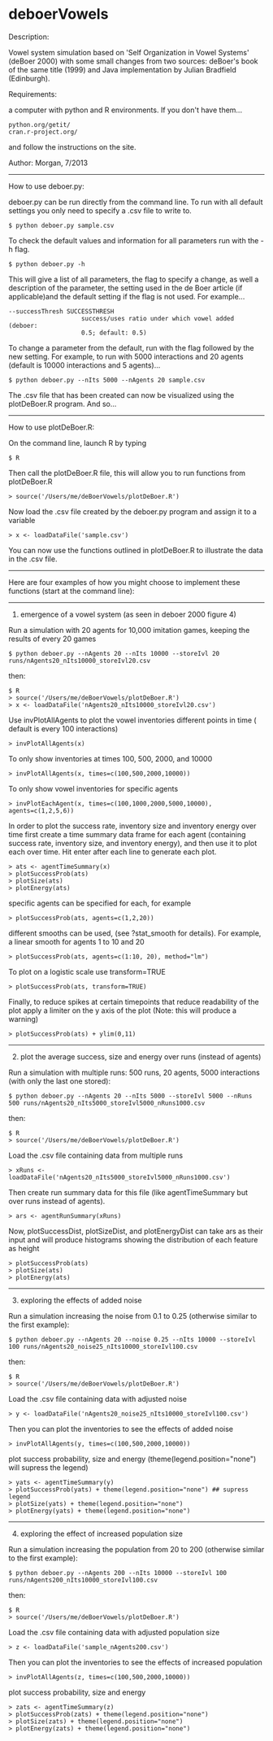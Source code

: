 deboerVowels
============

Description: 

Vowel system simulation based on 'Self Organization in Vowel Systems' (deBoer 2000)
with some small changes from two sources: deBoer's book of the same title (1999) 
and Java implementation by Julian Bradfield (Edinburgh).

Requirements: 

a computer with python and R environments. If you don't have them...

	python.org/getit/
	cran.r-project.org/

and follow the instructions on the site.


Author:  Morgan, 7/2013

---------------------------------------------------------------------------------------

How to use deboer.py:

deboer.py can be run directly from the command line. 
To run with all default settings you only need to specify a .csv file to write to.

	$ python deboer.py sample.csv

To check the default values and information for all parameters run with the -h flag.

	$ python deboer.py -h

This will give a list of all parameters, the flag to specify a change, as well a 
description of the parameter, the setting used in the de Boer article (if applicable)and the default setting if the flag is not used. For example...

	--successThresh SUCCESSTHRESH
                        success/uses ratio under which vowel added (deboer:
                        0.5; default: 0.5)

To change a parameter from the default, run with the flag followed by the new
setting. For example, to run with 5000 interactions and 20 agents (default is 10000
interactions and 5 agents)...

	$ python deboer.py --nIts 5000 --nAgents 20 sample.csv

The .csv file that has been created can now be visualized using the plotDeBoer.R 
program. And so...

---------------------------------------------------------------------------------------

How to use plotDeBoer.R:

On the command line, launch R by typing 

	$ R

Then call the plotDeBoer.R file, this will allow you to run functions from 
plotDeBoer.R  

	> source('/Users/me/deBoerVowels/plotDeBoer.R')

Now load the .csv file created by the deboer.py program and assign it to a variable

	> x <- loadDataFile('sample.csv')

You can now use the functions outlined in plotDeBoer.R to illustrate the data 
in the .csv file.  

------------------------------

Here are four examples of how you might choose to implement 
these functions (start at the command line):

------------------------------

1. emergence of a vowel system (as seen in deboer 2000 figure 4)

Run a simulation with 20 agents for 10,000 imitation games, keeping the results of every 20 games

	$ python deboer.py --nAgents 20 --nIts 10000 --storeIvl 20 runs/nAgents20_nIts10000_storeIvl20.csv

then:

	$ R
	> source('/Users/me/deBoerVowels/plotDeBoer.R')
	> x <- loadDataFile('nAgents20_nIts10000_storeIvl20.csv')

Use invPlotAllAgents to plot the vowel inventories different points in time (
default is every 100 interactions)
	
	> invPlotAllAgents(x)

To only show inventories at times 100, 500, 2000, and 10000

	> invPlotAllAgents(x, times=c(100,500,2000,10000))

To only show vowel inventories for specific agents

	> invPlotEachAgent(x, times=c(100,1000,2000,5000,10000), agents=c(1,2,5,6))

In order to plot the success rate, inventory size and inventory energy over time
first create a time summary data frame for each agent (containing success rate, 
inventory size, and inventory energy), and then use it to plot each over time. 
Hit enter after each line to generate each plot.

	> ats <- agentTimeSummary(x)
	> plotSuccessProb(ats)
	> plotSize(ats)
	> plotEnergy(ats)

specific agents can be specified for each, for example

	> plotSuccessProb(ats, agents=c(1,2,20))

different smooths can be used, (see ?stat_smooth for details). For example, a linear 
smooth for agents 1 to 10 and 20

	> plotSuccessProb(ats, agents=c(1:10, 20), method="lm") 

To plot on a logistic scale use transform=TRUE

	> plotSuccessProb(ats, transform=TRUE)

Finally, to reduce spikes at certain timepoints that reduce readability of the plot
apply a limiter on the y axis of the plot (Note: this will produce a warning)

	> plotSuccessProb(ats) + ylim(0,11)

------------------------------

2. plot the average success, size and energy over runs (instead of agents)

Run a simulation with multiple runs: 500 runs, 20 agents, 5000 interactions (with only 
the last one stored): 

	$ python deboer.py --nAgents 20 --nIts 5000 --storeIvl 5000 --nRuns 500 runs/nAgents20_nIts5000_storeIvl5000_nRuns1000.csv

then:

	$ R
	> source('/Users/me/deBoerVowels/plotDeBoer.R')
	
Load the .csv file containing data from multiple runs 

	> xRuns <- loadDataFile('nAgents20_nIts5000_storeIvl5000_nRuns1000.csv')

Then create run summary data for this file (like agentTimeSummary but over runs
instead of agents).

	> ars <- agentRunSummary(xRuns)

Now, plotSuccessDist, plotSizeDist, and plotEnergyDist can take ars as their 
input and will produce histograms showing the distribution of each feature as
height

	> plotSuccessProb(ats)
	> plotSize(ats)
	> plotEnergy(ats)

-------------------------------

3. exploring the effects of added noise

Run a simulation increasing the noise from 0.1 to 0.25 (otherwise similar to the first
example):

	$ python deboer.py --nAgents 20 --noise 0.25 --nIts 10000 --storeIvl 100 runs/nAgents20_noise25_nIts10000_storeIvl100.csv

then:

	$ R
	> source('/Users/me/deBoerVowels/plotDeBoer.R')	

Load the .csv file containing data with adjusted noise

	> y <- loadDataFile('nAgents20_noise25_nIts10000_storeIvl100.csv')

Then you can plot the inventories to see the effects of added noise

	> invPlotAllAgents(y, times=c(100,500,2000,10000))

plot success probability, size and energy (theme(legend.position="none") will 
supress the legend)

	> yats <- agentTimeSummary(y)
	> plotSuccessProb(yats) + theme(legend.position="none") ## supress legend
	> plotSize(yats) + theme(legend.position="none") 
	> plotEnergy(yats) + theme(legend.position="none")

-------------------------------

4. exploring the effect of increased population size

Run a simulation increasing the population from 20 to 200 (otherwise similar to the first
example):

	$ python deboer.py --nAgents 200 --nIts 10000 --storeIvl 100 runs/nAgents200_nIts10000_storeIvl100.csv

then:

	$ R
	> source('/Users/me/deBoerVowels/plotDeBoer.R')	

Load the .csv file containing data with adjusted population size

	> z <- loadDataFile('sample_nAgents200.csv')

Then you can plot the inventories to see the effects of increased population

	> invPlotAllAgents(z, times=c(100,500,2000,10000))

plot success probability, size and energy 

	> zats <- agentTimeSummary(z) 
	> plotSuccessProb(zats) + theme(legend.position="none")
	> plotSize(zats) + theme(legend.position="none") 
	> plotEnergy(zats) + theme(legend.position="none")

	